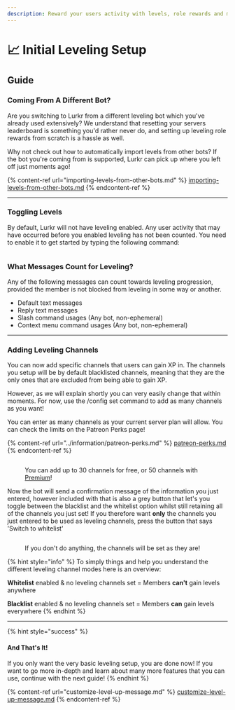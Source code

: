 ```yaml
---
description: Reward your users activity with levels, role rewards and more!
---
```


# 📈 Initial Leveling Setup

## Guide

### Coming From A Different Bot?

Are you switching to Lurkr from a different leveling bot which you've already used extensively? We understand that resetting your servers leaderboard is something you'd rather never do, and setting up leveling role rewards from scratch is a hassle as well.&#x20;

Why not check out how to automatically import levels from other bots? If the bot you're coming from is supported, Lurkr can pick up where you left off just moments ago!

{% content-ref url="importing-levels-from-other-bots.md" %}
[importing-levels-from-other-bots.md](importing-levels-from-other-bots.md)
{% endcontent-ref %}

***

### Toggling Levels

By default, Lurkr will not have leveling enabled. Any user activity that may have occurred before you enabled leveling has not been counted. You need to enable it to get started by typing the following command:

<figure><img src="https://i.imgur.com/h5OlJcV.png" alt=""><figcaption></figcaption></figure>

### What Messages Count for Leveling?

Any of the following messages can count towards leveling progression, provided the member is not blocked from leveling in some way or another.

* Default text messages
* Reply text messages
* Slash command usages (Any bot, non-ephemeral)
* Context menu command usages (Any bot, non-ephemeral)

***

### Adding Leveling Channels

You can now add specific channels that users can gain XP in. The channels you setup will be by default blacklisted channels, meaning that they are the only ones that are excluded from being able to gain XP.&#x20;

However, as we will explain shortly you can very easily change that within moments. For now, use the /config set command to add as many channels as you want!

You can enter as many channels as your current server plan will allow. You can check the limits on the Patreon Perks page!

{% content-ref url="../information/patreon-perks.md" %}
[patreon-perks.md](../information/patreon-perks.md)
{% endcontent-ref %}

<figure><img src="https://i.imgur.com/c2lArsP.png" alt=""><figcaption><p>You can add up to 30 channels for free, or 50 channels with <a href="../information/patreon-perks.md">Premium</a>!</p></figcaption></figure>

Now the bot will send a confirmation message of the information you just entered, however included with that is also a grey button that let's you toggle between the blacklist and the whitelist option whilst still retaining all of the channels you just set! If you therefore want **only** the channels you just entered to be used as leveling channels, press the button that says 'Switch to whitelist'

<figure><img src="https://i.imgur.com/BTQJKQA.png" alt=""><figcaption><p>If you don't do anything, the channels will be set as they are!</p></figcaption></figure>

{% hint style="info" %}
To simply things and help you understand the different leveling channel modes here is an overview:

**Whitelist** enabled & no leveling channels set = Members **can't** gain levels anywhere

**Blacklist** enabled & no leveling channels set = Members **can** gain levels everywhere
{% endhint %}

***

{% hint style="success" %}
#### And That's It!

If you only want the very basic leveling setup, you are done now! If you want to go more in-depth and learn about many more features that you can use, continue with the next guide!
{% endhint %}

{% content-ref url="customize-level-up-message.md" %}
[customize-level-up-message.md](customize-level-up-message.md)
{% endcontent-ref %}

